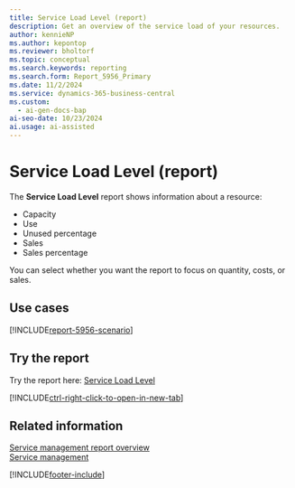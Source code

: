 ```yaml
---
title: Service Load Level (report)
description: Get an overview of the service load of your resources.
author: kennieNP
ms.author: kepontop
ms.reviewer: bholtorf
ms.topic: conceptual
ms.search.keywords: reporting
ms.search.form: Report_5956_Primary
ms.date: 11/2/2024
ms.service: dynamics-365-business-central
ms.custom:
  - ai-gen-docs-bap
ai-seo-date: 10/23/2024
ai.usage: ai-assisted
---
```


# Service Load Level (report)

The **Service Load Level** report shows information about a resource:

- Capacity
- Use
- Unused percentage
- Sales
- Sales percentage

You can select whether you want the report to focus on quantity, costs, or sales.

## Use cases

[!INCLUDE[report-5956-scenario](../includes/report-5956-scenario-include.md)]

<!-- 

Prompt

Below is a report in an ERP system. Provide 3-4 use cases for different personas working with project management or finance for projects.

Format like this:    
  
As a <persona>, use the report to    
* use case 1  
* use case 2    

Do not capitalize the persona names. 

Do not start lines with "Use the data to"

## Report name
Service Load Level

## Report description

### What the report does

### Use cases

Please include your data sources and URLs

-->

## Try the report

Try the report here: [Service Load Level](https://businesscentral.dynamics.com?report=5956)

[!INCLUDE[ctrl-right-click-to-open-in-new-tab](../includes/ctrl-right-click-to-open-in-new-tab.md)]

## Related information

[Service management report overview](../service-reports.md)  
[Service management](../service-service.md)  

[!INCLUDE[footer-include](../includes/footer-banner.md)]